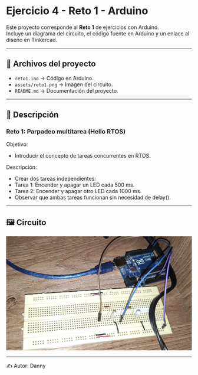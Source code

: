 # Ejercicio 4 - Reto 1 - Arduino

Este proyecto corresponde al **Reto 1** de ejercicios con Arduino.  
Incluye un diagrama del circuito, el código fuente en Arduino y un enlace al diseño en Tinkercad.  

---

## 📂 Archivos del proyecto

- `reto1.ino` → Código en Arduino.
- `assets/reto1.png` → Imagen del circuito.
- `README.md` → Documentación del proyecto.

---

## 📝 Descripción

### Reto 1: Parpadeo multitarea (Hello RTOS)
Objetivo: 
- Introducir el concepto de tareas concurrentes en RTOS.

Descripción:
- Crear dos tareas independientes:
- Tarea 1: Encender y apagar un LED cada 500 ms.
- Tarea 2: Encender y apagar otro LED cada 1000 ms.
- Observar que ambas tareas funcionan sin necesidad de delay().

---

## 🖼️ Circuito

![Circuito Reto 1](./assets/reto1.jpg)

---

✍️ Autor: Danny
